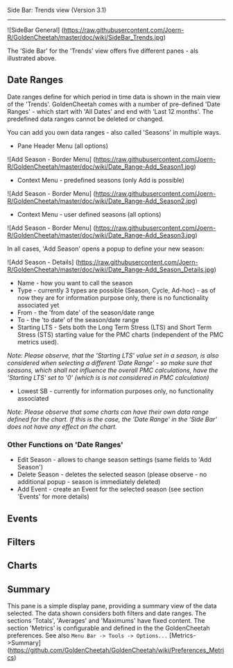 Side Bar: Trends view (Version 3.1)
***

![SideBar General] (https://raw.githubusercontent.com/Joern-R/GoldenCheetah/master/doc/wiki/SideBar_Trends.jpg)

The 'Side Bar' for the 'Trends' view offers five different panes - als illustrated above.

## Date Ranges

Date ranges define for which period in time data is shown in the main view of the 'Trends'. GoldenCheetah comes with a number of pre-defined 'Date Ranges' - which start with 'All Dates' and end with 'Last 12 months'. The predefined data ranges cannot be deleted or changed.

You can add you own data ranges - also called 'Seasons' in multiple ways.

* Pane Header Menu (all options)

![Add Season - Border Menu] (https://raw.githubusercontent.com/Joern-R/GoldenCheetah/master/doc/wiki/Date_Range-Add_Season1.jpg)

* Context Menu - predefined seasons (only Add is possible)

![Add Season - Border Menu] (https://raw.githubusercontent.com/Joern-R/GoldenCheetah/master/doc/wiki/Date_Range-Add_Season2.jpg)

* Context Menu - user defined seasons (all options)

![Add Season - Border Menu] (https://raw.githubusercontent.com/Joern-R/GoldenCheetah/master/doc/wiki/Date_Range-Add_Season3.jpg)

In all cases, 'Add Season' opens a popup to define your new season:

![Add Season - Details] (https://raw.githubusercontent.com/Joern-R/GoldenCheetah/master/doc/wiki/Date_Range-Add_Season_Details.jpg)

* Name - how you want to call the season
* Type - currently 3 types are possible (Season, Cycle, Ad-hoc) - as of now they are for information purpose only, there is no functionality associated yet
* From - the 'from date' of the season/date range
* To - the 'to date' of the season/date range
* Starting LTS - Sets both the Long Term Stress (LTS) and Short Term Stress (STS) starting value for the PMC charts (independent of the PMC metrics used). 

_Note: Please observe, that the 'Starting LTS' value set in a season, is also considered when selecting a different 'Date Range' - so make sure that seasons, which shall not influence the overall PMC calculations, have the 'Starting LTS' set to '0' (which is is not considered in PMC calculation)_
* Lowest SB -  currently for information purposes only, no functionality associated 

_Note: Please observe that some charts can have their own data range defined for the chart. If this is the case, the 'Date Range' in the 'Side Bar' does not have any effect on the chart._

### Other Functions on 'Date Ranges'

* Edit Season - allows to change season settings (same fields to 'Add Season')
* Delete Season - deletes the selected season (please observe - no additional popup - season is immediately deleted)
* Add Event - create an Event for the selected season (see section 'Events' for more details)

## Events


## Filters


## Charts


## Summary

This pane is a simple display pane, providing a summary view of the data selected. The data shown considers both filters and date ranges. The sections 'Totals', 'Averages' and 'Maximums' have fixed content. The section 'Metrics' is configurable and defined in the the GoldenCheetah preferences. See also `Menu Bar -> Tools -> Options...` [Metrics->Summary] (https://github.com/GoldenCheetah/GoldenCheetah/wiki/Preferences_Metrics)



